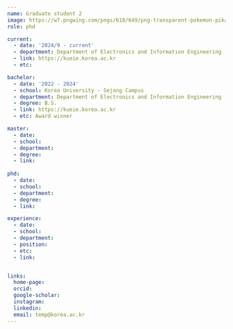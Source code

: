 ```yaml
---
name: Graduate student 2
image: https://w7.pngwing.com/pngs/618/649/png-transparent-pokemon-pikachu-hey-you-pikachu-ash-ketchum-pokemon-pikachu-mammal-dog-like-mammal-vertebrate-thumbnail.png
role: phd

current:
  - date: '2024/9 - current'
  - department: Department of Electronics and Information Engineering  
  - link: https://kueie.korea.ac.kr
  - etc: 

bachelor:
  - date: '2022 - 2024'
  - school: Korea University - Sejong Campus
  - department: Department of Electronics and Information Engineering
  - degree: B.S.
  - link: https://kueie.korea.ac.kr
  - etc: Award winner

master:
  - date: 
  - school: 
  - department: 
  - degree: 
  - link: 
  
phd:
  - date: 
  - school: 
  - department: 
  - degree: 
  - link: 

experience:
  - date: 
  - school:  
  - department: 
  - position: 
  - etc: 
  - link: 


links:
  home-page: 
  orcid: 
  google-scholar: 
  instagram: 
  linkedin: 
  email: temp@korea.ac.kr
---
```



